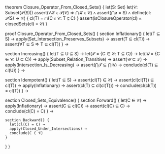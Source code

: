 theorem Closure_Operator_From_Closed_Sets() {
  let(S: Set)
  let(𝒞: Subset(𝒫(S)))
  assert(∀𝒦 ∈ 𝒫(𝒞) ⇒ ⋂𝒦 ∈ 𝒞) ∧
  assert(⋂∅ = S) ∧
  define(cl: 𝒫(S) → 𝒞) {
    cl(T) = ⋂{C ∈ 𝒞: T ⊆ C}
  }
  assert(isClosureOperator(cl) ∧ closedSets(cl) = 𝒞)
}

proof Closure_Operator_From_Closed_Sets() {
  section Inflationary() {
    let(T ⊆ S) →
    apply(Set_Intersection_Preserves_Subsets) →
    assert(T ⊆ cl(T)) →
    assert(∀T ⊆ S ⇒ T ⊆ cl(T))
  } →

  section Increasing() {
    let(T ⊆ U ⊆ S) →
    let(𝒯 = {C ∈ 𝒞: T ⊆ C}) →
    let(𝒰 = {C ∈ 𝒞: U ⊆ C}) →
    apply(Subset_Relation_Transitive) →
    assert(𝒰 ⊆ 𝒯) →
    apply(Intersection_Is_Decreasing) →
    assert(⋂𝒯 ⊆ ⋂𝒰) →
    conclude(cl(T) ⊆ cl(U))
  } →

  section Idempotent() {
    let(T ⊆ S) →
    assert(cl(T) ∈ 𝒞) →
    assert(cl(cl(T)) ⊆ cl(T)) →
    apply(Inflationary) →
    assert(cl(T) ⊆ cl(cl(T))) →
    conclude(cl(cl(T)) = cl(T))
  } →

  section Closed_Sets_Equivalence() {
    section Forward() {
      let(C ∈ 𝒞) →
      apply(Inflationary) →
      assert(C ⊆ cl(C)) →
      assert(cl(C) ⊆ C) →
      conclude(cl(C) = C)
    } →
    
    section Backward() {
      let(cl(C) = C) →
      apply(Closed_Under_Intersections) →
      conclude(C ∈ 𝒞)
    }
  }
}